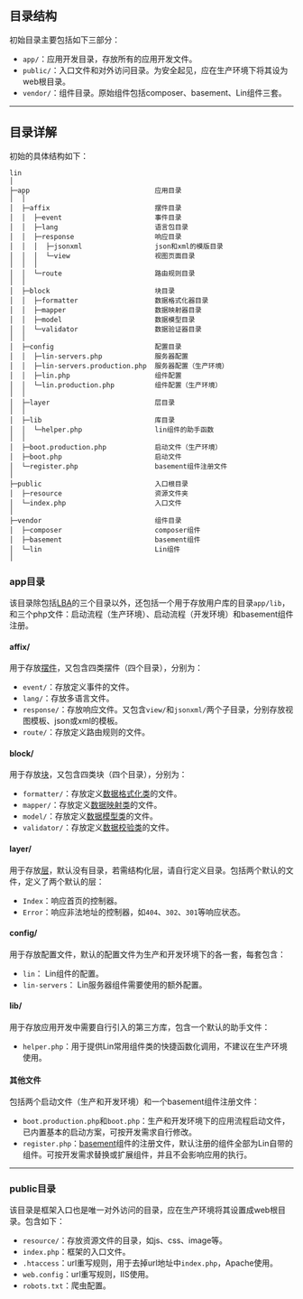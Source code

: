 目录结构
----

初始目录主要包括如下三部分：

* `app/`：应用开发目录，存放所有的应用开发文件。
* `public/`：入口文件和对外访问目录。为安全起见，应在生产环境下将其设为web根目录。
* `vendor/`：组件目录。原始组件包括composer、basement、Lin组件三套。

---


## 目录详解

初始的具体结构如下：
~~~
lin
│
├─app                               应用目录
│  │
│  ├─affix                          摆件目录
│  │  ├─event                       事件目录
│  │  ├─lang                        语言包目录
│  │  ├─response                    响应目录
│  │  │  ├─jsonxml                  json和xml的模版目录
│  │  │  └─view                     视图页面目录
│  │  │
│  │  └─route                       路由规则目录
│  │
│  ├─block                          块目录
│  │  ├─formatter                   数据格式化器目录
│  │  ├─mapper                      数据映射器目录
│  │  ├─model                       数据模型目录
│  │  └─validator                   数据验证器目录
│  │
│  ├─config                         配置目录
│  │  ├─lin-servers.php             服务器配置
│  │  ├─lin-servers.production.php  服务器配置（生产环境）
│  │  ├─lin.php                     组件配置
│  │  └─lin.production.php          组件配置（生产环境）
│  │
│  ├─layer                          层目录
│  │
│  ├─lib                            库目录
│  │  └─helper.php                  lin组件的助手函数
│  │
│  ├─boot.production.php            启动文件（生产环境）
│  ├─boot.php                       启动文件
│  └─register.php                   basement组件注册文件
│
├─public                            入口根目录
│  ├─resource                       资源文件夹
│  └─index.php                      入口文件
│
├─vendor                            组件目录
│  ├─composer                       composer组件
│  ├─basement                       basement组件
│  └─lin                            Lin组件
│
~~~

### app目录

该目录除包括[LBA](LBA.md)的三个目录以外，还包括一个用于存放用户库的目录`app/lib`，和三个php文件：启动流程（生产环境）、启动流程（开发环境）和basement组件注册。


#### affix/
用于存放[摆件](LBA.md)，又包含四类摆件（四个目录），分别为：

* `event/`：存放定义事件的文件。
* `lang/`：存放多语言文件。
* `response/`：存放响应文件。又包含`view/`和`jsonxml/`两个子目录，分别存放视图模板、json或xml的模板。
* `route/`：存放定义路由规则的文件。

#### block/
用于存放[块](LBA.md)，又包含四类块（四个目录），分别为：

* `formatter/`：存放定义[数据格式化类](../components/processor/Formatter.md)的文件。
* `mapper/`：存放定义[数据映射类](../components/processor/Mapper.md)的文件。
* `model/`：存放定义[数据模型类](../components/orm/Model.md)的文件。
* `validator/`：存放定义[数据校验类](../components/validator/Validator.md)的文件。

#### layer/
用于存放[层](LBA.md)，默认没有目录，若需结构化层，请自行定义目录。包括两个默认的文件，定义了两个默认的层：

* `Index`：响应首页的控制器。
* `Error`：响应非法地址的控制器，如`404`、`302`、`301`等响应状态。


#### config/
用于存放配置文件，默认的配置文件为生产和开发环境下的各一套，每套包含：

* `lin`： Lin组件的配置。
* `lin-servers`： Lin服务器组件需要使用的额外配置。


#### lib/
用于存放应用开发中需要自行引入的第三方库，包含一个默认的助手文件：

* `helper.php`：用于提供Lin常用组件类的快捷函数化调用，不建议在生产环境使用。


#### 其他文件
包括两个启动文件（生产和开发环境）和一个basement组件注册文件：

* `boot.production.php`和`boot.php`：生产和开发环境下的应用流程启动文件，已内置基本的启动方案，可按开发需求自行修改。
* `register.php`：[basement](../docs_basement/README.md)组件的注册文件，默认注册的组件全部为Lin自带的组件。可按开发需求替换或扩展组件，并且不会影响应用的执行。


---


### public目录

该目录是框架入口也是唯一对外访问的目录，应在生产环境将其设置成web根目录。包含如下：

* `resource/`：存放资源文件的目录，如js、css、image等。
* `index.php`：框架的入口文件。
* `.htaccess`：url重写规则，用于去掉url地址中`index.php`，Apache使用。
* `web.config`：url重写规则，IIS使用。
* `robots.txt`：爬虫配置。